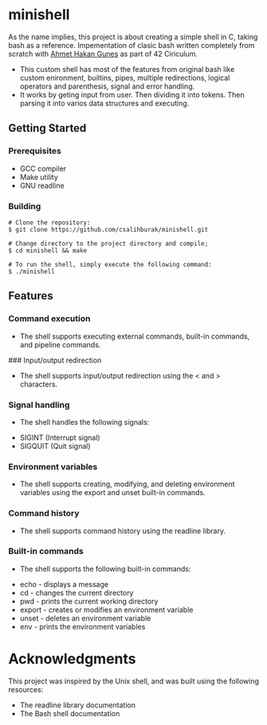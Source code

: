 # minishell
As the name implies, this project is about creating a simple shell in C, taking bash as a reference.
Impementation of clasic bash written completely from scratch with [Ahmet Hakan Gunes](https://github.com/ahmethakangunes) as part of 42 Ciriculum.
+ This custom shell has most of the features from original bash like custom enironment, builtins, pipes, multiple redirections, logical operators and parenthesis, signal and error handling.
+ It works by geting input from user. Then dividing it into tokens. Then parsing it into varios data structures and executing.

## Getting Started

### Prerequisites
+ GCC compiler
+ Make utility
+ GNU readline

### Building
```
# Clone the repository:
$ git clone https://github.com/csalihburak/minishell.git

# Change directory to the project directory and compile;
$ cd minishell && make

# To run the shell, simply execute the following command:
$ ./minishell

```
## Features
### Command execution
+ The shell supports executing external commands, built-in commands, and pipeline commands.

### Input/output redirection
+ The shell supports input/output redirection using the < and > characters.

### Signal handling
- The shell handles the following signals:
+ SIGINT (Interrupt signal)
+ SIGQUIT (Quit signal)
### Environment variables
+ The shell supports creating, modifying, and deleting environment variables using the export and unset built-in commands.
### Command history
+ The shell supports command history using the readline library.
### Built-in commands
+ The shell supports the following built-in commands:
- echo - displays a message
- cd - changes the current directory
- pwd - prints the current working directory
- export - creates or modifies an environment variable
- unset - deletes an environment variable
- env - prints the environment variables
# Acknowledgments
This project was inspired by the Unix shell, and was built using the following resources:
+ The readline library documentation
+ The Bash shell documentation
